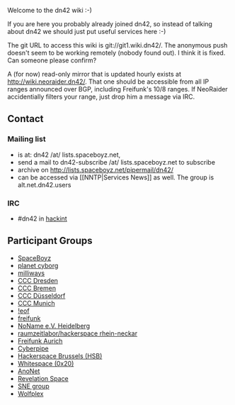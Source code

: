 Welcome to the dn42 wiki :-)

If you are here you probably already joined dn42, so instead of talking
about dn42 we should just put useful services here :-)

The git URL to access this wiki is git://git1.wiki.dn42/.  The anonymous
push doesn't seem to be working remotely (nobody found out).  I think
it is fixed.  Can someone please confirm?

A (for now) read-only mirror that is updated hourly exists at
http://wiki.neoraider.dn42/. That one should be accessible
from all IP ranges announced over BGP, including Freifunk's 10/8 ranges.
If NeoRaider accidentially filters your range, just drop him a message via IRC.

## Contact
### Mailing list
 * is at: dn42 /at/ lists.spaceboyz.net,
 * send a mail to dn42-subscribe /at/ lists.spaceboyz.net to subscribe
 * archive on http://lists.spaceboyz.net/pipermail/dn42/
 * can be accessed via [[NNTP|Services News]] as well. The group is alt.net.dn42.users

### IRC
 * #dn42 in [hackint](http://www.hackint.eu/)

## Participant Groups
 * [SpaceBoyz](http://spaceboyz.net)
 * [planet cyborg](http://planetcyborg.de)
  * [milliways](http://mw.vc)
 * [CCC Dresden](http://c3d2.de)
 * [CCC Bremen](http://ccchb.de)
 * [CCC Düsseldorf](https://www.chaosdorf.de)
 * [CCC Munich](https://www.muc.ccc.de/)
 * [!eof](https://eof.name)
 * [freifunk](http://freifunk.net)
 * [NoName e.V. Heidelberg](https://www.noname-ev.de/)
 * [raumzeitlabor/hackerspace rhein-neckar](http://www.raumzeitlabor.de/)
 * [Freifunk Aurich](http://www.freifunk-aurich.de/)
 * [Cyberpipe](http://kiberpipa.net)
 * [Hackerspace Brussels (HSB)](http://hackerspace.be)
 * [Whitespace (0x20)](http://www.0x20.be)
 * [AnoNet](http://www.anonet2.org/)
 * [Revelation Space](http://www.revspace.nl)
 * [SNE group](https://www.os3.nl)
 * [Wolfplex](http://www.wolfplex.org)